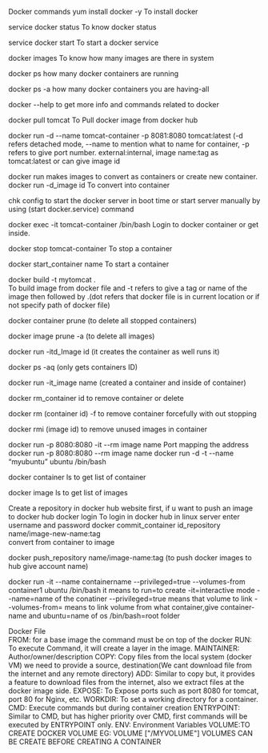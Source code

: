 Docker commands
yum install docker -y                                  To install docker

service docker status                                  To know docker status

service docker start                                   To start a docker service

docker images                                          To know how many images are there in system

docker ps                                              how many docker containers are running

docker ps -a                                           how many docker containers you are having-all

docker --help                                          to get more info and commands related to docker

docker pull tomcat                                     To Pull docker image from docker hub

docker run -d --name tomcat-container -p 8081:8080  tomcat:latest
(-d refers detached mode, --name to mention what to name for container, -p refers to give port number. external:internal, image name:tag as tomcat:latest or can give image id

docker run makes images to convert as containers or create new container.
docker run -d_image id                                To convert into container

chk config to start the docker server in boot time or start server manually by using (start docker.service) command

docker exec -it tomcat-container  /bin/bash              Login to docker container or get inside.

docker stop tomcat-container                                        To stop a container

docker start_container name                                         To start a container

docker build -t mytomcat .     
To build image from docker file and -t refers to give a tag or name of the image then followed by .(dot refers that docker file is in current location or if not specify path of docker file)

docker container prune                                  (to delete all stopped containers)

docker image prune -a                                  (to delete all images)

docker run -itd_Image id                               (it creates the container as well runs it)

docker ps -aq                                          (only gets containers ID)

docker run -it_image name                              (created a container and inside of container)

docker rm_container id                                 to remove container or delete

docker rm (container id) -f                            to remove container forcefully with out stopping

docker rmi (image id)                                  to remove unused images in container

docker run -p  8080:8080 -it --rm image name       Port mapping the address
docker run -p  8080:8080 --rm image name
docker run  -d -t --name “myubuntu” ubuntu /bin/bash

docker container ls                                    to get list of container

docker image ls                                         to get list of images

Create a repository in docker hub website first, if u want to push an image to docker hub
docker login             To login in docker hub in linux server enter username and password
docker commit_container id_repository name/image-new-name:tag             
convert from container to image

docker push_repository name/image-name:tag    (to push docker images to hub give account name)

docker run -it --name containername --privileged=true --volumes-from container1 ubuntu /bin/bash
it means to run=to create -it=interactive mode --name=name of the conatiner --privileged=true means that volume to link --volumes-from= means to link volume from what container,give container-name and ubuntu=name of os /bin/bash=root folder

Docker File               
FROM: for a base image the command must be on top of the docker
RUN: To execute Command, it will create a layer in the image.
MAINTAINER: Author/owner/description
COPY: Copy files from the local system (docker VM) we need to provide a source, destination(We cant download file from the internet and any remote directory)
ADD: Similar to copy but, it provides a feature to download files from the internet, also we extract files at the docker image side.
EXPOSE: To Expose ports such as port 8080 for tomcat, port 80 for Nginx, etc.
WORKDIR: To set a working directory for a container.
CMD: Execute commands but during container creation
ENTRYPOINT: Similar to CMD, but has higher priority over CMD, first commands will be executed by ENTRYPOINT only.
ENV: Environment Variables
VOLUME:TO CREATE DOCKER VOLUME EG: VOLUME ["/MYVOLUME"]  VOLUMES CAN BE CREATE BEFORE CREATING A CONTAINER
